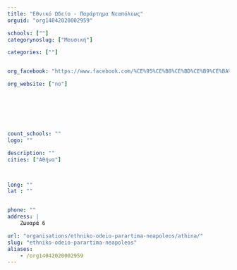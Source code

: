```yaml
---
title: "Εθνικό Ωδείο - Παράρτημα Νεαπόλεως"
orguid: "org14042020002959"

schools: [""]
categorynoslug: ["Μουσική"]

categories: [""]


org_facebook: "https://www.facebook.com/%CE%95%CE%B8%CE%BD%CE%B9%CE%BA%CF%8C-%CE%A9%CE%B4%CE%B5%CE%AF%CE%BF-%CE%A0%CE%B1%CF%81%CE%AC%CF%81%CF%84%CE%B7%CE%BC%CE%B1-%CE%9D%CE%B5%CE%B1%CF%80%CF%8C%CE%BB%CE%B5%CF%89%CF%82-454422594666260/"

org_website: ["no"]







count_schools: ""
logo: ""

description: ""
cities: ["Αθήνα"]



long: ""
lat : ""


phone: ""
address: |
    Ζωναρά 6

url: "organisations/ethniko-odeio-parartima-neapoleos/athina/"
slug: "ethniko-odeio-parartima-neapoleos"
aliases:
    - /org14042020002959
---
```



